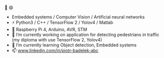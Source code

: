 👋 😄
- Embedded systems / Computer Vision / Artificial neural networks
- ⚡ Python3 / C++ / TensorFlow 2 / Yolov4 / Matlab
- 🌱 Raspberry Pi 4, Arduino, AVR, STM
- 🔭 I’m currently working on application for detecting pedestrians in traffic (my diploma with use TensorFlow 2, Yolov4)
- 🌱 I’m currently learning Object detection, Embedded systems
- 📫 www.linkedin.com/in/piotr-badelek-abc

